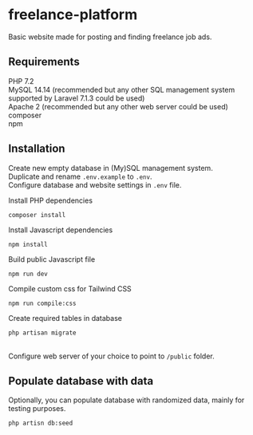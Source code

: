 # freelance-platform
Basic website made for posting and finding freelance job ads.

## Requirements
PHP 7.2\
MySQL 14.14 (recommended but any other SQL management system supported by Laravel 7.1.3 could be used)\
Apache 2 (recommended but any other web server could be used)\
composer\
npm

## Installation
Create new empty database in (My)SQL management system.\
Duplicate and rename `.env.example` to `.env`.\
Configure database and website settings in `.env` file.

Install PHP dependencies
```
composer install
```
Install Javascript dependencies
```
npm install
```
Build public Javascript file
```
npm run dev
```
Compile custom css for Tailwind CSS
```
npm run compile:css
```
Create required tables in database
```
php artisan migrate
```
\
Configure web server of your choice to point to `/public`  folder.

## Populate database with data
Optionally, you can populate database with randomized data, mainly for testing purposes.
```
php artisn db:seed
```
